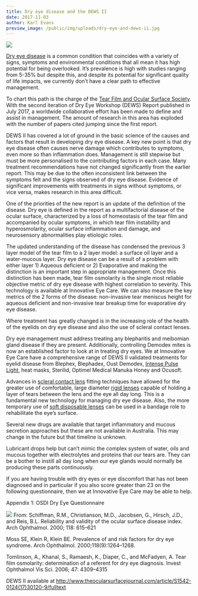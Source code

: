 ```yaml
---
title: Dry eye disease and the DEWS II
date: 2017-11-03
author: Karl Evans
preview_image: /public/img/uploads/dry-eye-and-dews-ii.jpg
---
```


![](/img/uploads/2075115-dry_eyes.jpg)

[Dry eye disease](/what-we-do/dry-eye-disease) is a common condition that coincides with a variety of signs, symptoms and environmental conditions that all mean it has high potential for being overlooked. It’s prevalence is high with studies ranging from 5-35% but despite this, and despite its potential for significant quality of life impacts, we currently don’t have a clear path to effective management.

To chart this path is the charge of the [Tear Film and Ocular Surface Society](http://www.tearfilm.org/). With the second iteration of Dry Eye Workshop (DEWS) Report published in July 2017, a worldwide collaborative effort has been made to define and assist in management. The amount of research in this area has exploded with the number of papers cited jumping since the first report.

DEWS II has covered a lot of ground in the basic science of the causes and factors that result in developing dry eye disease. A key new point is that dry eye disease often causes nerve damage which contributes to symptoms, even more so than inflammation does. Management is still stepwise but must be more personalised to the contributing factors in each case. Many treatment recommendations have not changed significantly from the earlier report. This may be due to the often inconsistent link between the symptoms felt and the signs observed of dry eye disease. Evidence of significant improvements with treatments in signs without symptoms, or vice versa, makes research in this area difficult.

One of the priorities of the new report is an update of the definition of the disease. Dry eye is defined in the report as a multifactorial disease of the ocular surface, characterized by a loss of homeostasis of the tear film and accompanied by ocular symptoms, in which tear film instability and hyperosmolarity, ocular surface inflammation and damage, and neurosensory abnormalities play etiologic roles.

The updated understanding of the disease has condensed the previous 3 layer model of the tear film to a 2 layer model: a surface oil layer and a water-mucous layer. Dry eye disease can be a result of a problem with either layer 1) Aqueous deficient or 2) Evaporative and making the distinction is an important step in appropriate management. Once this distinction has been made, tear film osmolarity is the single most reliable objective metric of dry eye disease with highest correlation to severity. This technology is available at Innovative Eye Care. We can also measure the key metrics of the 2 forms of the disease: non-invasive tear meniscus height for aqueous deficient and non-invasive tear breakup time for evaporative dry eye disease.

Where treatment has greatly changed is in the increasing role of the health of the eyelids on dry eye disease and also the use of scleral contact lenses.

Dry eye management must address treating any blepharitis and meibomian gland disease if they are present. Additionally, controlling Demodex mites is now an established factor to look at in treating dry eyes. We at Innovative Eye Care have a comprehensive range of DEWS II validated treatments for eyelid disease from Blephex, Blephadex, Oust Demodex, [Intense Pulse Light](/what-we-do/ipl), heat masks, Sterilid, Optimel Medical Manuka Honey and Ocusoft.

Advances in [scleral contact lens](/what-we-do/scleral-contact-lenses) fitting techniques have allowed for the greater use of comfortable, large diameter [rigid lenses](/what-we-do/gas-permeable-contact-lenses) capable of holding a layer of tears between the lens and the eye all day long. This is a fundamental new technology for managing dry eye disease. Also, the more temporary use of [soft disposable lenses](/what-we-do/soft-contact-lenses) can be used in a bandage role to rehabilitate the eye’s surface.

Several new drugs are available that target inflammatory and mucous secretion approaches but these are not available in Australia. This may change in the future but that timeline is unknown.

Lubricant drops help but can’t mimic the complex system of water, oils and mucous together with electrolytes and proteins that our tears are. They can be a bother to instill all day long when our eye glands would normally be producing these parts continuously.

If you are having trouble with dry eyes or eye discomfort that has not been diagnosed and in particular if you also score greater than 23 on the following questionnaire, then we at Innovative Eye Care may be able to help.

Appendix 1: OSDI Dry Eye Questionnaire

![](/img/uploads/osdi.jpg)
From: Schiffman, R.M., Christianson, M.D., Jacobsen, G., Hirsch, J.D., and Reis, B.L. Reliability and validity of the ocular surface disease index. Arch Ophthalmol. 2000; 118: 615–621

Moss SE, Klein R, Klein BE. Prevalence of and risk factors for dry eye syndrome. Arch Ophthalmol. 2000;118(9):1264–1268.

Tomlinson, A., Khanal, S., Ramaesh, K., Diaper, C., and McFadyen, A. Tear film osmolarity: determination of a referent for dry eye diagnosis. Invest Ophthalmol Vis Sci. 2006; 47: 4309–4315

DEWS II available at
http://www.theocularsurfacejournal.com/article/S1542-0124(17)30120-9/fulltext
